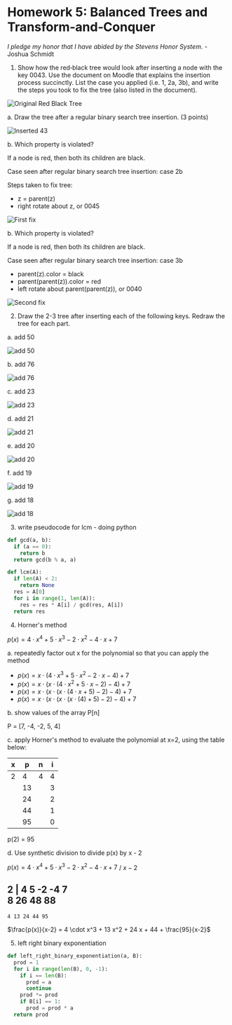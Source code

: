 # Homework 5: Balanced Trees and Transform‐and‐Conquer

*I pledge my honor that I have abided by the Stevens Honor System.* - Joshua Schmidt

1. Show how the red‐black tree would look after inserting a node with the key 0043.  Use the document on Moodle that explains the insertion process succinctly.  List the case you applied (i.e. 1, 2a, 3b), and write the steps you took to fix the tree (also listed in the document).

![Original Red Black Tree](./original_rbt.jpg "Original RBT")

a. Draw the tree after a regular binary search tree insertion. (3 points)

![Inserted 43](./1a.jpg "Inserted 43")

b. Which property is violated?

If a node is red, then both its children are black.

Case seen after regular binary search tree insertion: case 2b

Steps taken to fix tree:

- z = parent(z)
- right rotate about z, or 0045

![First fix](./1b.jpg "first fix")

b. Which property is violated?

If a node is red, then both its children are black.

Case seen after regular binary search tree insertion: case 3b

- parent(z).color = black
- parent(parent(z)).color = red
- left rotate about parent(parent(z)), or 0040

![Second fix](./1c.jpg "second fix")

2. Draw the 2-3 tree after inserting each of the following keys. Redraw the tree for each part.

a. add 50

![add 50](./2a.jpg "add 50")

b. add 76

![add 76](./2b.jpg "add 76")

c. add 23

![add 23](./2b.jpg "add 23")

d. add 21

![add 21](./2d.jpg "add 21")

e. add 20

![add 20](./2e.jpg "add 20")

f. add 19

![add 19](./2f.jpg "add 19")

g. add 18

![add 18](./2g.jpg "add 18")

3. write pseudocode for lcm - doing python

```python
def gcd(a, b):
  if (a == 0):
    return b
  return gcd(b % a, a)

def lcm(A):
  if len(A) < 2:
    return None
  res = A[0]
  for i in range(1, len(A)):
    res = res * A[i] / gcd(res, A[i])
  return res
```

4. Horner's method

$p(x) = 4 \cdot x^4 + 5 \cdot x^3 - 2 \cdot x^2 - 4 \cdot x + 7$

a. repeatedly factor out x for the polynomial so that you can apply the method

- $p(x) = x \cdot (4 \cdot x^3 + 5 \cdot x^2 - 2 \cdot x - 4) + 7$
- $p(x) = x \cdot (x \cdot (4 \cdot x^2 + 5 \cdot x - 2) - 4) + 7$
- $p(x) = x \cdot (x \cdot (x \cdot (4 \cdot x + 5) - 2) - 4) + 7$
- $p(x) = x \cdot (x \cdot (x \cdot (x \cdot (4) + 5) - 2) - 4) + 7$

b. show values of the array P[n]

P = [7, -4, -2, 5, 4]

c. apply Horner's method to evaluate the polynomial at x=2, using the table below:

| x | p  | n | i |
|---|----|---|---|
| 2 | 4  | 4 | 4 |
|   | 13 |   | 3 |
|   | 24 |   | 2 |
|   | 44 |   | 1 |
|   | 95 |   | 0 |

p(2) = 95

d. Use synthetic division to divide p(x) by x - 2

$p(x) = 4 \cdot x^4 + 5 \cdot x^3 - 2 \cdot x^2 - 4 \cdot x + 7$ / $x - 2$

2 | 4  5 -2 -4  7  
       8 26 48 88  
-----------------  
    4 13 24 44 95  

$\frac{p(x)}{x-2} = 4 \cdot x^3 + 13 x^2 + 24 x + 44 + \frac{95}{x-2}$

5. left right binary exponentiation

```python
def left_right_binary_exponentiation(a, B):
  prod = 1
  for i in range(len(B), 0, -1):
    if i == len(B):
      prod = a
      continue
    prod *= prod
    if B[i] == 1:
      prod = prod * a
  return prod
```
